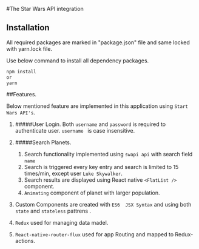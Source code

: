 #The Star Wars API integration


## Installation

All required packages are marked in "package.json" file
and same locked with yarn.lock file.

Use below command to install all dependency packages.

```bash
npm install
or
yarn 
```
##Features.

Below mentioned feature are implemented in this application using `Start Wars API's`.

1) #####User Login.
    Both `username` and `password` is required to authenticate user. `username ` is case insensitive.
        
2) #####Search Planets.
    1. Search functionality implemented using `swapi api` with search field `name` 
    2. Search is triggered every key entry and search is limited to 15 times/min, except user `Luke Skywalker`.   
    3. Search results are displayed using React native `<FlatList />` component.
    4. `Animating` component of planet with larger population.
3) Custom Components are created with `ES6  JSX Syntax` and using both `state` and `stateless` pattrens . 
4) `Redux` used for managing data madel.
5) `React-native-router-flux` used for app Routing and mapped to Redux-actions.